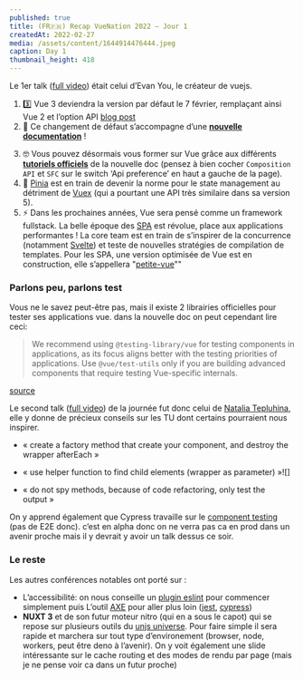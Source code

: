 ```yaml
---
published: true
title: (FR🇫🇷) Recap VueNation 2022 – Jour 1
createdAt: 2022-02-27
media: /assets/content/1644914476444.jpeg
caption: Day 1
thumbnail_height: 418
---
```


Le 1er talk ([full video](https://www.youtube.com/watch?v=2KBHvaAWJOA)) était celui d’Evan You, le créateur de vuejs.

1.  3️⃣ Vue 3 deviendra la version par défaut le 7 février, remplaçant ainsi Vue 2 et l’option API [blog post](https://blog.vuejs.org/posts/vue-3-as-the-new-default.html)
2.  📖 Ce changement de défaut s’accompagne d’une [**nouvelle documentation**](https://staging.vuejs.org/) !
<!--more-->
3.  🤓 Vous pouvez désormais vous former sur Vue grâce aux différents [**tutoriels officiels**](https://staging.vuejs.org/tutorial/#step-1) de la nouvelle doc (pensez à bien cocher `Composition API` et `SFC` sur le switch ‘Api preference’ en haut a gauche de la page).
4.  🍍 [Pinia](https://pinia.vuejs.org/) est en train de devenir la norme pour le state management au détriment de [Vuex](https://github.com/vuejs/vuex) (qui a pourtant une API très similaire dans sa version 5).
5.  ⚡️ Dans les prochaines années, Vue sera pensé comme un framework fullstack. La belle époque des [SPA](https://developer.mozilla.org/fr/docs/Glossary/SPA) est révolue, place aux applications performantes ! La core team est en train de s’inspirer de la concurrence (notamment [Svelte](https://svelte.dev/)) et teste de nouvelles stratégies de compilation de templates. Pour les SPA, une version optimisée de Vue est en construction, elle s’appellera "[petite-vue](https://github.com/vuejs/petite-vue)""

### Parlons peu, parlons test

Vous ne le savez peut-être pas, mais il existe 2 librairies officielles pour tester ses applications vue. dans la nouvelle doc on peut cependant lire ceci:

> We recommend using `@testing-library/vue` for testing components in applications, as its focus aligns better with the testing priorities of applications. Use `@vue/test-utils` only if you are building advanced components that require testing Vue-specific internals.

[source](https://staging.vuejs.org/guide/scaling-up/testing.html#component-testing)

Le second talk ([full video](https://www.youtube.com/watch?v=L_BK8zXGdBM)) de la journée fut donc celui de [Natalia Tepluhina](https://twitter.com/n_tepluhina), elle y donne de précieux conseils sur les TU dont certains pourraient nous inspirer.

<nuxt-picture src="/assets/content/Pasted-image-20220127001406.png"></nuxt-picture>

- « create a factory method that create your component, and destroy the wrapper afterEach »

- « use helper function to find child elements (wrapper as parameter) »![]
  <nuxt-picture src="/assets/content/Capture-décran-2022-01-27-à-01.40.40.jpg"></nuxt-picture>
- « do not spy methods, because of code refactoring, only test the output »

On y apprend également que Cypress travaille sur le [component testing](https://docs.cypress.io/guides/component-testing/introduction) (pas de E2E donc). c’est en alpha donc on ne verra pas ca en prod dans un avenir proche mais il y devrait y avoir un talk dessus ce soir.

### Le reste

Les autres conférences notables ont porté sur :

- L’accessibilité: on nous conseille un [plugin eslint](https://github.com/vue-a11y/eslint-plugin-vuejs-accessibility) pour commencer simplement puis L’outil [AXE](https://www.deque.com/axe/) pour aller plus loin ([jest](https://www.npmjs.com/package/jest-axe), [cypress](https://www.npmjs.com/package/cypress-axe))
- **NUXT 3** et de son futur moteur nitro (qui en a sous le capot) qui se repose sur plusieurs outils du [unjs universe](https://github.com/unjs). Pour faire simple il sera rapide et marchera sur tout type d’environement (browser, node, workers, peut être deno à l’avenir). On y voit également une slide intéressante sur le cache routing et des modes de rendu par page (mais je ne pense voir ca dans un futur proche)

<nuxt-picture src="/assets/content/Capture-décran-2022-01-27-à-00.39.48.jpg"></nuxt-picture>
